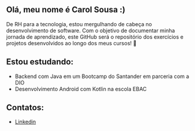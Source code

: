 ## Olá, meu nome é Carol Sousa :)
De RH para a tecnologia, estou mergulhando de cabeça no desenvolvimento de software. Com o objetivo de documentar minha jornada de aprendizado, este GitHub será o repositório dos exercícios e projetos desenvolvidos ao longo dos meus cursos! 🚀

## Estou estudando:
- Backend com Java em um Bootcamp do Santander em parceria com a DIO
- Desenvolvimento Android com Kotlin na escola EBAC

## Contatos:
- [Linkedin](https://www.linkedin.com/in/carol-sousa/)

